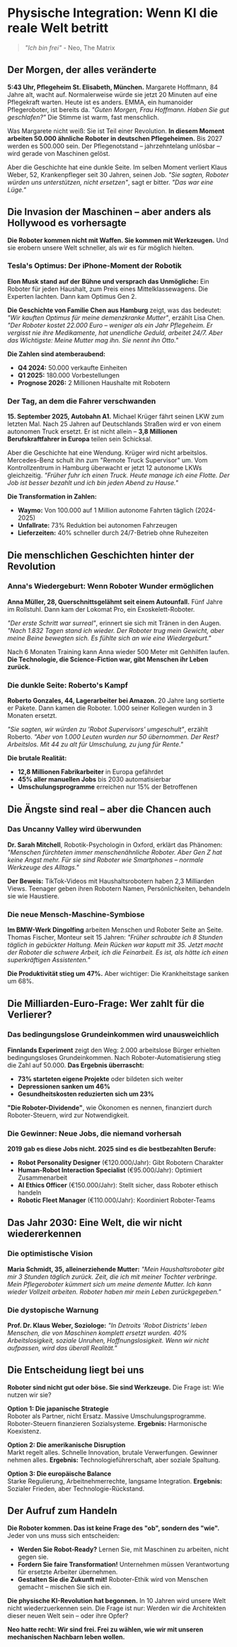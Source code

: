 # Physische Integration: Wenn KI die reale Welt betritt

> *"Ich bin frei"* - Neo, The Matrix

## Der Morgen, der alles veränderte

**5:43 Uhr, Pflegeheim St. Elisabeth, München.** Margarete Hoffmann, 84 Jahre alt, wacht auf. Normalerweise würde sie jetzt 20 Minuten auf eine Pflegekraft warten. Heute ist es anders. EMMA, ein humanoider Pflegeroboter, ist bereits da. *"Guten Morgen, Frau Hoffmann. Haben Sie gut geschlafen?"* Die Stimme ist warm, fast menschlich.

Was Margarete nicht weiß: Sie ist Teil einer Revolution. **In diesem Moment arbeiten 50.000 ähnliche Roboter in deutschen Pflegeheimen.** Bis 2027 werden es 500.000 sein. Der Pflegenotstand – jahrzehntelang unlösbar – wird gerade von Maschinen gelöst.

Aber die Geschichte hat eine dunkle Seite. Im selben Moment verliert Klaus Weber, 52, Krankenpfleger seit 30 Jahren, seinen Job. *"Sie sagten, Roboter würden uns unterstützen, nicht ersetzen"*, sagt er bitter. *"Das war eine Lüge."*

## Die Invasion der Maschinen – aber anders als Hollywood es vorhersagte

**Die Roboter kommen nicht mit Waffen. Sie kommen mit Werkzeugen.** Und sie erobern unsere Welt schneller, als wir es für möglich hielten.

### Tesla's Optimus: Der iPhone-Moment der Robotik

**Elon Musk stand auf der Bühne und versprach das Unmögliche:** Ein Roboter für jeden Haushalt, zum Preis eines Mittelklassewagens. Die Experten lachten. Dann kam Optimus Gen 2.

**Die Geschichte von Familie Chen aus Hamburg** zeigt, was das bedeutet: *"Wir kauften Optimus für meine demenzkranke Mutter"*, erzählt Lisa Chen. *"Der Roboter kostet 22.000 Euro – weniger als ein Jahr Pflegeheim. Er vergisst nie ihre Medikamente, hat unendliche Geduld, arbeitet 24/7. Aber das Wichtigste: Meine Mutter mag ihn. Sie nennt ihn Otto."*

**Die Zahlen sind atemberaubend:**
- **Q4 2024:** 50.000 verkaufte Einheiten
- **Q1 2025:** 180.000 Vorbestellungen
- **Prognose 2026:** 2 Millionen Haushalte mit Robotern

### Der Tag, an dem die Fahrer verschwanden

**15. September 2025, Autobahn A1.** Michael Krüger fährt seinen LKW zum letzten Mal. Nach 25 Jahren auf Deutschlands Straßen wird er von einem autonomen Truck ersetzt. Er ist nicht allein – **3,8 Millionen Berufskraftfahrer in Europa** teilen sein Schicksal.

Aber die Geschichte hat eine Wendung. Krüger wird nicht arbeitslos. Mercedes-Benz schult ihn zum "Remote Truck Supervisor" um. Vom Kontrollzentrum in Hamburg überwacht er jetzt 12 autonome LKWs gleichzeitig. *"Früher fuhr ich einen Truck. Heute manage ich eine Flotte. Der Job ist besser bezahlt und ich bin jeden Abend zu Hause."*

**Die Transformation in Zahlen:**
- **Waymo:** Von 100.000 auf 1 Million autonome Fahrten täglich (2024-2025)
- **Unfallrate:** 73% Reduktion bei autonomen Fahrzeugen
- **Lieferzeiten:** 40% schneller durch 24/7-Betrieb ohne Ruhezeiten

## Die menschlichen Geschichten hinter der Revolution

### Anna's Wiedergeburt: Wenn Roboter Wunder ermöglichen

**Anna Müller, 28, Querschnittsgelähmt seit einem Autounfall.** Fünf Jahre im Rollstuhl. Dann kam der Lokomat Pro, ein Exoskelett-Roboter. 

*"Der erste Schritt war surreal"*, erinnert sie sich mit Tränen in den Augen. *"Nach 1.832 Tagen stand ich wieder. Der Roboter trug mein Gewicht, aber meine Beine bewegten sich. Es fühlte sich an wie eine Wiedergeburt."*

Nach 6 Monaten Training kann Anna wieder 500 Meter mit Gehhilfen laufen. **Die Technologie, die Science-Fiction war, gibt Menschen ihr Leben zurück.**

### Die dunkle Seite: Roberto's Kampf

**Roberto Gonzales, 44, Lagerarbeiter bei Amazon.** 20 Jahre lang sortierte er Pakete. Dann kamen die Roboter. 1.000 seiner Kollegen wurden in 3 Monaten ersetzt.

*"Sie sagten, wir würden zu 'Robot Supervisors' umgeschult"*, erzählt Roberto. *"Aber von 1.000 Leuten wurden nur 50 übernommen. Der Rest? Arbeitslos. Mit 44 zu alt für Umschulung, zu jung für Rente."*

**Die brutale Realität:**
- **12,8 Millionen Fabrikarbeiter** in Europa gefährdet
- **45% aller manuellen Jobs** bis 2030 automatisierbar
- **Umschulungsprogramme** erreichen nur 15% der Betroffenen

## Die Ängste sind real – aber die Chancen auch

### Das Uncanny Valley wird überwunden

**Dr. Sarah Mitchell**, Robotik-Psychologin in Oxford, erklärt das Phänomen: *"Menschen fürchteten immer menschenähnliche Roboter. Aber Gen Z hat keine Angst mehr. Für sie sind Roboter wie Smartphones – normale Werkzeuge des Alltags."*

**Der Beweis:** TikTok-Videos mit Haushaltsrobotern haben 2,3 Milliarden Views. Teenager geben ihren Robotern Namen, Persönlichkeiten, behandeln sie wie Haustiere.

### Die neue Mensch-Maschine-Symbiose

**Im BMW-Werk Dingolfing** arbeiten Menschen und Roboter Seite an Seite. Thomas Fischer, Monteur seit 15 Jahren: *"Früher schraubte ich 8 Stunden täglich in gebückter Haltung. Mein Rücken war kaputt mit 35. Jetzt macht der Roboter die schwere Arbeit, ich die Feinarbeit. Es ist, als hätte ich einen superkräftigen Assistenten."*

**Die Produktivität stieg um 47%.** Aber wichtiger: Die Krankheitstage sanken um 68%.

## Die Milliarden-Euro-Frage: Wer zahlt für die Verlierer?

### Das bedingungslose Grundeinkommen wird unausweichlich

**Finnlands Experiment** zeigt den Weg: 2.000 arbeitslose Bürger erhielten bedingungsloses Grundeinkommen. Nach Roboter-Automatisierung stieg die Zahl auf 50.000. **Das Ergebnis überrascht:**

- **73% starteten eigene Projekte** oder bildeten sich weiter
- **Depressionen sanken um 46%**
- **Gesundheitskosten reduzierten sich um 23%**

**"Die Roboter-Dividende"**, wie Ökonomen es nennen, finanziert durch Roboter-Steuern, wird zur Notwendigkeit.

### Die Gewinner: Neue Jobs, die niemand vorhersah

**2019 gab es diese Jobs nicht. 2025 sind es die bestbezahlten Berufe:**

- **Robot Personality Designer** (€120.000/Jahr): Gibt Robotern Charakter
- **Human-Robot Interaction Specialist** (€95.000/Jahr): Optimiert Zusammenarbeit
- **AI Ethics Officer** (€150.000/Jahr): Stellt sicher, dass Roboter ethisch handeln
- **Robotic Fleet Manager** (€110.000/Jahr): Koordiniert Roboter-Teams

## Das Jahr 2030: Eine Welt, die wir nicht wiedererkennen

### Die optimistische Vision

**Maria Schmidt, 35, alleinerziehende Mutter:** *"Mein Haushaltsroboter gibt mir 3 Stunden täglich zurück. Zeit, die ich mit meiner Tochter verbringe. Mein Pflegeroboter kümmert sich um meine demente Mutter. Ich kann wieder Vollzeit arbeiten. Roboter haben mir mein Leben zurückgegeben."*

### Die dystopische Warnung

**Prof. Dr. Klaus Weber, Soziologe:** *"In Detroits 'Robot Districts' leben Menschen, die von Maschinen komplett ersetzt wurden. 40% Arbeitslosigkeit, soziale Unruhen, Hoffnungslosigkeit. Wenn wir nicht aufpassen, wird das überall Realität."*

## Die Entscheidung liegt bei uns

**Roboter sind nicht gut oder böse. Sie sind Werkzeuge.** Die Frage ist: Wie nutzen wir sie?

**Option 1: Die japanische Strategie**  
Roboter als Partner, nicht Ersatz. Massive Umschulungsprogramme. Roboter-Steuern finanzieren Sozialsysteme. **Ergebnis:** Harmonische Koexistenz.

**Option 2: Die amerikanische Disruption**  
Markt regelt alles. Schnelle Innovation, brutale Verwerfungen. Gewinner nehmen alles. **Ergebnis:** Technologieführerschaft, aber soziale Spaltung.

**Option 3: Die europäische Balance**  
Starke Regulierung, Arbeitnehmerrechte, langsame Integration. **Ergebnis:** Sozialer Frieden, aber Technologie-Rückstand.

## Der Aufruf zum Handeln

**Die Roboter kommen. Das ist keine Frage des "ob", sondern des "wie".** Jeder von uns muss sich entscheiden:

- **Werden Sie Robot-Ready?** Lernen Sie, mit Maschinen zu arbeiten, nicht gegen sie.
- **Fordern Sie faire Transformation!** Unternehmen müssen Verantwortung für ersetzte Arbeiter übernehmen.
- **Gestalten Sie die Zukunft mit!** Roboter-Ethik wird von Menschen gemacht – mischen Sie sich ein.

**Die physische KI-Revolution hat begonnen.** In 10 Jahren wird unsere Welt nicht wiederzuerkennen sein. Die Frage ist nur: Werden wir die Architekten dieser neuen Welt sein – oder ihre Opfer?

**Neo hatte recht: Wir sind frei. Frei zu wählen, wie wir mit unseren mechanischen Nachbarn leben wollen.**